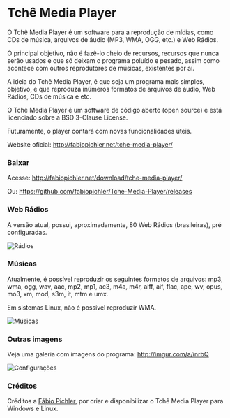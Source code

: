 # Tchê Media Player
O Tchê Media Player é um software para a reprodução de mídias, como CDs de música, arquivos de áudio (MP3, WMA, OGG, etc.) e Web Rádios.

O principal objetivo, não é fazê-lo cheio de recursos, recursos que nunca serão usados e que só deixam o programa poluído e pesado, assim como acontece com outros reprodutores de músicas, existentes por aí.

A ideia do Tchê Media Player, é que seja um programa mais simples, objetivo, e que reproduza inúmeros formatos de arquivos de áudio, Web Rádios, CDs de música e etc.

O Tchê Media Player é um software de código aberto (open source) e está licenciado sobre a BSD 3-Clause License.

Futuramente, o player contará com novas funcionalidades úteis.

Website oficial: http://fabiopichler.net/tche-media-player/


### Baixar
Acesse: http://fabiopichler.net/download/tche-media-player/

Ou: https://github.com/fabiopichler/Tche-Media-Player/releases


### Web Rádios
A versão atual, possui, aproximadamente, 80 Web Rádios (brasileiras), pré configuradas.

![Rádios](https://i.imgur.com/GqMjWI6.png)


### Músicas
Atualmente, é possível reproduzir os seguintes formatos de arquivos: mp3, wma, ogg, wav, aac, mp2, mp1, ac3, m4a, m4r, aiff, aif, flac, ape, wv, opus, mo3, xm, mod, s3m, it, mtm e umx.

Em sistemas Linux, não é possível reproduzir WMA.

![Músicas](https://i.imgur.com/cwCFeH1.png)


### Outras imagens
Veja uma galeria com imagens do programa: http://imgur.com/a/inrbQ

![Configurações](http://i.imgur.com/lGh81Eb.png)


### Créditos
Créditos a [Fábio Pichler](http://fabiopichler.net), por criar e disponibilizar o Tchê Media Player para Windows e Linux.